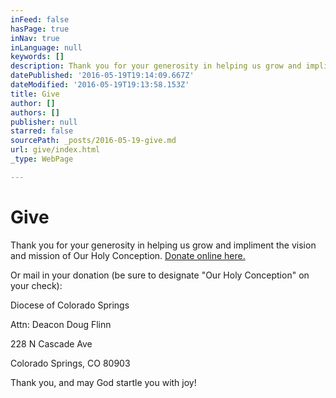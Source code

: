 ```yaml
---
inFeed: false
hasPage: true
inNav: true
inLanguage: null
keywords: []
description: Thank you for your generosity in helping us grow and impliment the vision and mission of Our Holy Conception. Donate online here.
datePublished: '2016-05-19T19:14:09.667Z'
dateModified: '2016-05-19T19:13:58.153Z'
title: Give
author: []
authors: []
publisher: null
starred: false
sourcePath: _posts/2016-05-19-give.md
url: give/index.html
_type: WebPage

---
```

# Give

Thank you for your generosity in helping us grow and impliment the vision and mission of Our Holy Conception. [Donate online here.][0]

Or mail in your donation (be sure to designate "Our Holy Conception" on your check):

Diocese of Colorado Springs

Attn: Deacon Doug Flinn

228 N Cascade Ave

Colorado Springs, CO 80903

Thank you, and may God startle you with joy!

[0]: https://myportal.diocs.org/Campaign/Gift/3